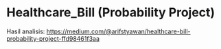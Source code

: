 # Healthcare_Bill (Probability Project)
Hasil analisis: https://medium.com/@arifstyawan/healthcare-bill-probability-project-ffd98461f3aa
